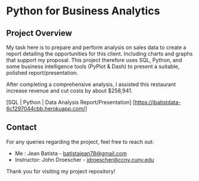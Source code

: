 # Python for Business Analytics 

## Project Overview
My task here is to prepare and perform analysis on sales data to create a report detailing the opportunities for this client. Including charts and graphs that support my proposal. This project therefore uses SQL, Python, and some business intelligence tools (PyPlot & Dash) to present a suitable, polished report/presentation.

After completing a comprehensive analysis, I assisted this restaurant increase revenue and cut costs by about $258,941.


[SQL | Python | Data Analysis Report/Presentation] [https://jbatistdata-6c1297044cbb.herokuapp.com/]


## Contact
For any queries regarding the project, feel free to reach out:
- Me : Jean Batista - batistajean78@gmail.com
- Instructor: John Droescher - jdroescher@ccny.cuny.edu
  
Thank you for visiting my project repository!




